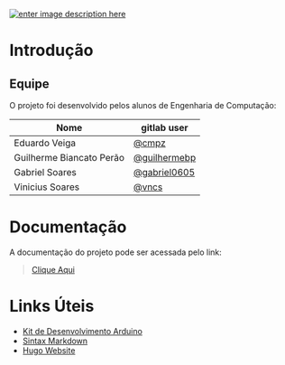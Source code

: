 [![enter image description here](http://www.utfpr.edu.br/++theme++utfpr_branco/img/logo.png)](http://www.utfpr.edu.br/)
# Introdução

## Equipe

O projeto foi desenvolvido pelos alunos de Engenharia de Computação:

|Nome| gitlab user|
|---|---|
|Eduardo Veiga| [@cmpz](https://gitlab.com/cmpz)|
|Guilherme Biancato Perão | [@guilhermebp](https://gitlab.com/guilhermebp)|
|Gabriel Soares| [@gabriel0605](https://gitlab.com/gabriel0605)|
|Vinicius Soares| [@vncs](https://gitlab.com/vncs)|

# Documentação

A documentação do projeto pode ser acessada pelo link:

> [Clique Aqui](https://cmpz.gitlab.io/ie21cp20201)

# Links Úteis

* [Kit de Desenvolvimento Arduino](https://www.arduino.cc/)
* [Sintax Markdown](https://docs.gitlab.com/ee/user/markdown.html)
* [Hugo Website](https://gohugo.io/)
